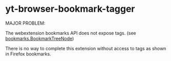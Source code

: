 # yt-browser-bookmark-tagger

MAJOR PROBLEM:

The webextension bookmarks API does not expose tags. (see [bookmarks.BookmarkTreeNode](https://developer.mozilla.org/en-US/docs/Mozilla/Add-ons/WebExtensions/API/bookmarks/BookmarkTreeNode))

There is no way to complete this extension without access to tags as shown in Firefox bookmarks.